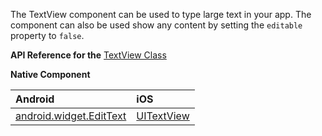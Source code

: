 The TextView component can be used to type large text in your app. The component can also be used show any content by setting the `editable` property to `false`.

**API Reference for the** [TextView Class](http://docs.nativescript.org/api-reference/modules/_ui_text_view_.html)

**Native Component**

| Android               | iOS      |
|:----------------------|:---------|
| [android.widget.EditText](http://developer.android.com/reference/android/widget/EditText.html) | [UITextView](https://developer.apple.com/library/ios/documentation/UIKit/Reference/UITextView_Class/) |
